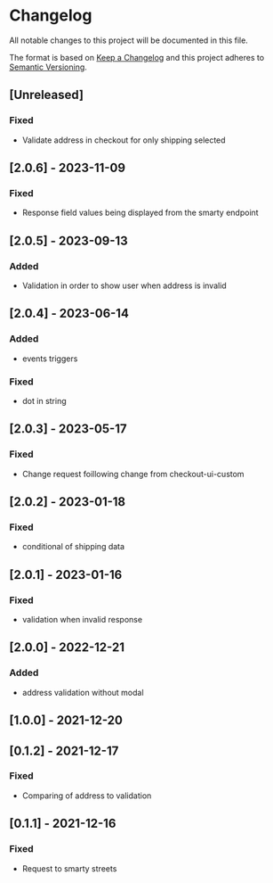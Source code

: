 # Changelog

All notable changes to this project will be documented in this file.

The format is based on [Keep a Changelog](http://keepachangelog.com/en/1.0.0/)
and this project adheres to [Semantic Versioning](http://semver.org/spec/v2.0.0.html).

## [Unreleased]
### Fixed
- Validate address in checkout for only shipping selected

## [2.0.6] - 2023-11-09
### Fixed
- Response field values being displayed from the smarty endpoint

## [2.0.5] - 2023-09-13
### Added
- Validation in order to show user when address is invalid

## [2.0.4] - 2023-06-14

### Added

- events triggers

### Fixed

- dot in string

## [2.0.3] - 2023-05-17

### Fixed

- Change request foillowing change from checkout-ui-custom

## [2.0.2] - 2023-01-18

### Fixed

- conditional of shipping data


## [2.0.1] - 2023-01-16

### Fixed

- validation when invalid response

## [2.0.0] - 2022-12-21

### Added

- address validation without modal

## [1.0.0] - 2021-12-20

## [0.1.2] - 2021-12-17

### Fixed

- Comparing of address to validation

## [0.1.1] - 2021-12-16

### Fixed

- Request to smarty streets

